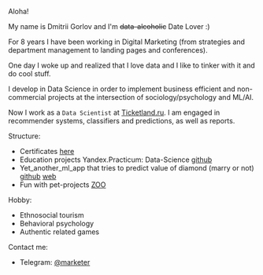 Aloha!

My name is Dmitrii Gorlov and I'm <strike>data-alcoholic</strike> Date Lover :)

For 8 years I have been working in Digital Marketing (from strategies and department management to landing pages and conferences). 

One day I woke up and realized that I love data and I like to tinker with it and do cool stuff. 

I develop in Data Science in order to implement business efficient and non-commercial projects at the intersection of sociology/psychology and ML/AI.

Now I work as a `Data Scientist` at [Ticketland.ru](https://www.ticketland.ru/). I am engaged in recommender systems, classifiers and predictions, as well as reports.

Structure:
- Certificates [here](https://github.com/dmitriygorlov/certificates)
- Education projects Yandex.Practicum: Data-Science [github](https://github.com/dmitriygorlov/Yandex.Practikum_Data_Science)
- Yet_another_ml_app that tries to predict value of diamond (marry or not) [github](https://github.com/dmitriygorlov/Test-app-Diamod-Heroku) [web](https://how-big-is-love.herokuapp.com/)
- Fun with pet-projects [ZOO](https://github.com/dmitriygorlov/fun-with-pets)

Hobby:
- Ethnosocial tourism
- Behavioral psychology
- Authentic related games

Contact me:
- Telegram: [@marketer](https://t.me/marketer)
